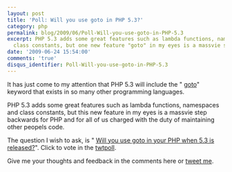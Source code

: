 ```yaml
---
layout: post
title: 'Poll: Will you use goto in PHP 5.3?'
category: php
permalink: blog/2009/06/Poll-Will-you-use-goto-in-PHP-5.3
excerpt: PHP 5.3 adds some great features such as lambda functions, namespaces and
  class constants, but one new feature "goto" in my eyes is a massvie step backwards.
date: '2009-06-24 15:54:00'
comments: 'true'
disqus_identifier: Poll-Will-you-use-goto-in-PHP-5.3
---
```


It has just come to my attention that PHP 5.3 will include the " [goto](http://us.php.net/goto)" keyword that exists in so many other programming languages.

PHP 5.3 adds some great features such as lambda functions, namespaces and class constants, but this new feature in my eyes is a massvie step backwards for PHP and for all of us charged with the duty of maintaining other peopels code.

The question I wish to ask, is " [Will you use goto in your PHP when 5.3 is released?](http://twtpoll.com/e9pghw)". Click to vote in the [twtpoll](http://twtpoll.com/).

Give me your thoughts and feedback in the comments here or [tweet me](http://twitter.com/philsturgeon).

